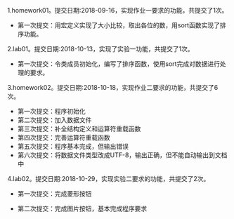 ﻿1.homework01。提交日期:2018-09-16，实现作业一要求的功能，共提交了1次。
- 第一次提交：用宏定义实现了大小比较，取出各位的数，用sort函数实现了排序功能。

2.lab01。提交日期:2018-10-13，实现了实验一功能，共提交了1次。
- 第一次提交：令类成员初始化，编写了排序函数，使用sort完成对数据进行处理的要求。

3.homework02。提交日期:2018-10-18，实现作业二要求的功能，共提交了6次。
- 第一次提交：程序初始化
- 第二次提交：加入数据文件
- 第三次提交：补全结构定义和运算符重载函数
- 第四次提交：完善运算符重载函数
- 第五次提交：程序基本完成，但输出错误
- 第六次提交：将数据文件类型改成UTF-8，输出正确，但不能自动输出到文档中

4.lab02。提交日期:2018-10-29，实现实验二要求的功能，共提交了2次。

- 第一次提交：完成菱形按钮

- 第二次提交：完成图片按钮，基本完成程序要求

